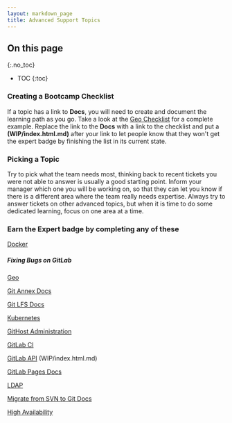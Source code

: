 ```yaml
---
layout: markdown_page
title: Advanced Support Topics
---
```


## On this page
{:.no_toc}

- TOC
{:toc}

### Creating a Bootcamp Checklist

If a topic has a link to **Docs**, you will need to create and document the learning path as you go. Take a look at the [Geo Checklist](https://gitlab.com/gitlab-com/support/support-training/blob/master/.gitlab/issue_templates/geo-bootcamp.md/index.html.md) for a complete example. Replace the link to the **Docs** with a link to the checklist and put a **(WIP/index.html.md)** after your link to let people know that they won't get the expert badge by finishing the list in its current state.

### Picking a Topic

Try to pick what the team needs most, thinking back to recent tickets you were not able to answer is usually a good starting point. Inform your manager which one you will be working on, so that they can let you know if there is a different area where the team really needs expertise. Always try to answer tickets on other advanced topics, but when it is time to do some dedicated learning, focus on one area at a time.

### Earn the Expert badge by completing any of these

[Docker](https://gitlab.com/gitlab-com/support/support-training/blob/master/.gitlab/issue_templates/docker-bootcamp.md/index.html.md)

##### Fixing Bugs on GitLab

[Geo](https://gitlab.com/gitlab-com/support/support-training/blob/master/.gitlab/issue_templates/geo-bootcamp.md/index.html.md)

[Git Annex Docs](https://docs.gitlab.com/ee/workflow/git_annex.html/index.html.md)

[Git LFS Docs](https://docs.gitlab.com/ee/workflow/lfs/manage_large_binaries_with_git_lfs.html/index.html.md)

[Kubernetes](https://gitlab.com/gitlab-com/support/support-training/blob/master/.gitlab/issue_templates/kubernetes-bootcamp.md/index.html.md)

[GitHost
 Administration](https://gitlab.com/gitlab-com/support/support-training/blob/master/.gitlab/issue_templates/githost-bootcamp.md/index.html.md)

[GitLab
 CI](https://gitlab.com/gitlab-com/support/support-training/blob/master/.gitlab/issue_templates/CI-bootcamp.md/index.html.md)

[GitLab
 API](https://gitlab.com/gitlab-com/support/support-training/blob/master/.gitlab/issue_templates/API-bootcamp.md/index.html.md) (WIP/index.html.md)

[GitLab Pages Docs](https://docs.gitlab.com/ee/pages/administration.html/index.html.md)

[LDAP](https://gitlab.com/gitlab-com/support/support-training/blob/master/.gitlab/issue_templates/LDAP-bootcamp.md/index.html.md)

[Migrate from SVN to Git Docs](https://docs.gitlab.com/ee/workflow/importing/migrating_from_svn.html/index.html.md)

[High
 Availability](https://gitlab.com/gitlab-com/support/support-training/blob/master/.gitlab/issue_templates/HA-bootcamp.md/index.html.md)
